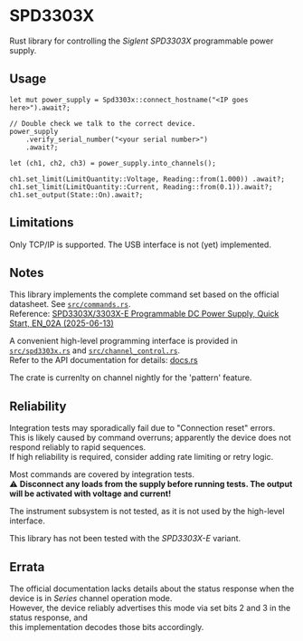 # SPD3303X

Rust library for controlling the *Siglent SPD3303X* programmable power supply.

## Usage
```
let mut power_supply = Spd3303x::connect_hostname("<IP goes here>").await?;

// Double check we talk to the correct device.
power_supply
    .verify_serial_number("<your serial number>")
    .await?;

let (ch1, ch2, ch3) = power_supply.into_channels();

ch1.set_limit(LimitQuantity::Voltage, Reading::from(1.000)) .await?;
ch1.set_limit(LimitQuantity::Current, Reading::from(0.1)).await?;
ch1.set_output(State::On).await?;
```

## Limitations

Only TCP/IP is supported.
The USB interface is not (yet) implemented.

## Notes

This library implements the complete command set based on the official datasheet. See [`src/commands.rs`](src/commands.rs).  
Reference: [SPD3303X/3303X-E Programmable DC Power Supply, Quick Start, EN_02A (2025-06-13)](https://www.siglenteu.com/wp-content/uploads/dlm_uploads/2022/11/SPD3303X_QuickStart_E02A.pdf)

A convenient high-level programming interface is provided in [`src/spd3303x.rs`](src/spd3303x.rs) and [`src/channel_control.rs`](src/channel_control.rs).  
Refer to the API documentation for details: [docs.rs](https://docs.rs/spd3303x/latest)

The crate is currenlty on channel nightly for the 'pattern' feature.

## Reliability

Integration tests may sporadically fail due to "Connection reset" errors.  
This is likely caused by command overruns; apparently the device does not respond reliably to rapid sequences.  
If high reliability is required, consider adding rate limiting or retry logic.

Most commands are covered by integration tests.  
⚠️ **Disconnect any loads from the supply before running tests. The output will be activated with voltage and current!**

The instrument subsystem is not tested, as it is not used by the high-level interface.

This library has not been tested with the *SPD3303X-E* variant.

## Errata

The official documentation lacks details about the status response when the device is in *Series* channel operation mode.  
However, the device reliably advertises this mode via set bits 2 and 3 in the status response, and   
this implementation decodes those bits accordingly.
